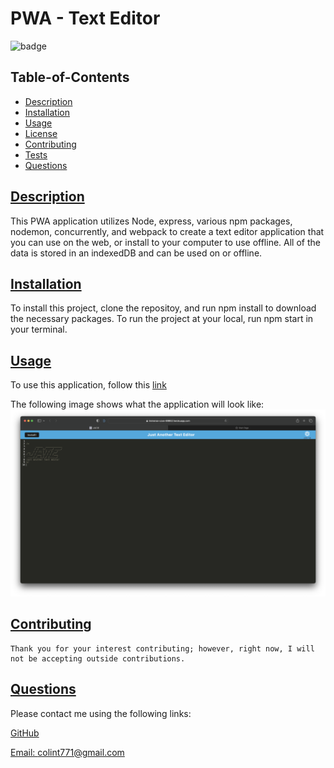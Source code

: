 # PWA - Text Editor

  ![badge](https://img.shields.io/badge/license-mit-blue)

  ## Table-of-Contents

  * [Description](#description)
  * [Installation](#installation)
  * [Usage](#usage)
  * [License](#license)
  * [Contributing](#contributing)
  * [Tests](#tests)
  * [Questions](#questions)
  
  ## [Description](#table-of-contents)

  This PWA application utilizes Node, express, various npm packages, nodemon, concurrently, and webpack to create a text editor application that you can use on the web, or install to your computer to use offline. All of the data is stored in an indexedDB and can be used on or offline.

  ## [Installation](#table-of-contents)

  To install this project, clone the repositoy, and run npm install to download the necessary packages. To run the project at your local, run npm start in your terminal.

  ## [Usage](#table-of-contents)

  To use this application, follow this [link](https://immense-cove-89952.herokuapp.com)

  The following image shows what the application will look like:
  ![img](assets/images/text-editor-ss.png)
   
   

  ## [Contributing](#table-of-contents)
  
  
    Thank you for your interest contributing; however, right now, I will not be accepting outside contributions.
      

  ## [Questions](#table-of-contents)

  Please contact me using the following links:

  [GitHub](https://github.com/colint771)

  [Email: colint771@gmail.com](mailto:colint771@gmail.com)

